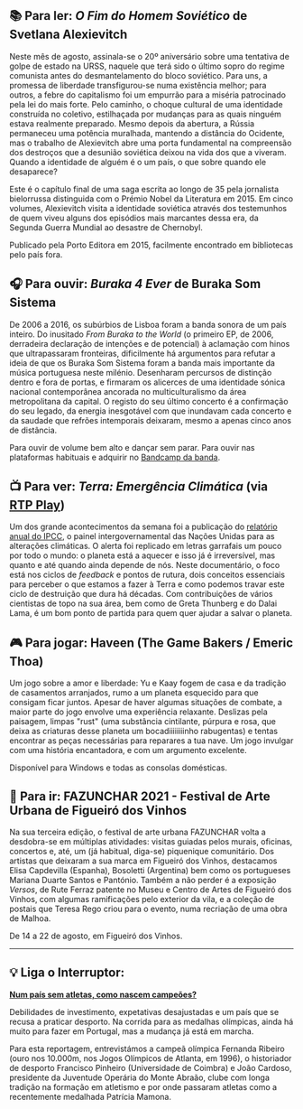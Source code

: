 ## 📚 Para ler: _O Fim do Homem Soviético_ de Svetlana Alexievitch

Neste mês de agosto, assinala-se o 20º aniversário sobre uma tentativa de golpe de estado na URSS, naquele que terá sido o último sopro do regime comunista antes do desmantelamento do bloco soviético. Para uns, a promessa de liberdade transfigurou-se numa existência melhor; para outros, a febre do capitalismo foi um empurrão para a miséria patrocinado pela lei do mais forte. Pelo caminho, o choque cultural de uma identidade construída no coletivo, estilhaçada por mudanças para as quais ninguém estava realmente preparado. Mesmo depois da abertura, a Rússia permaneceu uma potência muralhada, mantendo a distância do Ocidente, mas o trabalho de Alexievitch abre uma porta fundamental na compreensão dos destroços que a desunião soviética deixou na vida dos que a viveram. Quando a identidade de alguém é o um país, o que sobre quando ele desaparece?

Este é o capítulo final de uma saga escrita ao longo de 35 pela jornalista bielorrussa distinguida com o Prémio Nobel da Literatura em 2015. Em cinco volumes, Alexievitch visita a identidade soviética através dos testemunhos de quem viveu alguns dos episódios mais marcantes dessa era, da Segunda Guerra Mundial ao desastre de Chernobyl.

Publicado pela Porto Editora em 2015, facilmente encontrado em bibliotecas pelo país fora.

## 🎧 Para ouvir: _Buraka 4 Ever_ de Buraka Som Sistema

De 2006 a 2016, os subúrbios de Lisboa foram a banda sonora de um país inteiro. Do inusitado _From Buraka to the World_ (o primeiro EP, de 2006, derradeira declaração de intenções e de potencial) à aclamação com hinos que ultrapassaram fronteiras, dificilmente há argumentos para refutar a ideia de que os Buraka Som Sistema foram a banda mais importante da música portuguesa neste milénio. Desenharam percursos de distinção dentro e fora de portas, e firmaram os alicerces de uma identidade sónica nacional contemporânea ancorada no multiculturalismo da área metropolitana da capital. O registo do seu último concerto é a confirmação do seu legado, da energia inesgotável com que inundavam cada concerto e da saudade que refrões intemporais deixaram, mesmo a apenas cinco anos de distância.

Para ouvir de volume bem alto e dançar sem parar. Para ouvir nas plataformas habituais e adquirir no [Bandcamp da banda](https://burakasomsistema.bandcamp.com/album/buraka-4-ever).

## 📺 Para ver: _Terra: Emergência Climática_ (via [RTP Play](https://www.rtp.pt/play/p9141/terra-emergencia-climatica))

Um dos grande acontecimentos da semana foi a publicação do [relatório anual do IPCC](https://www.ipcc.ch/report/ar6/wg1/), o painel intergovernamental das Nações Unidas para as alterações climáticas. O alerta foi replicado em letras garrafais um pouco por todo o mundo: o planeta está a aquecer e isso já é irreversível, mas quanto e até quando ainda depende de nós. Neste documentário, o foco está nos ciclos de _feedback_ e pontos de rutura, dois conceitos essenciais para perceber o que estamos a fazer à Terra e como podemos travar este ciclo de destruição que dura há décadas. Com contribuições de vários cientistas de topo na sua área, bem como de Greta Thunberg e do Dalai Lama, é um bom ponto de partida para quem quer ajudar a salvar o planeta.

## 🎮 Para jogar: Haveen (The Game Bakers / Emeric Thoa)

Um jogo sobre a amor e liberdade: Yu e Kaay fogem de casa e da tradição de casamentos arranjados, rumo a um planeta esquecido para que consigam ficar juntos. Apesar de haver algumas situações de combate, a maior parte do jogo envolve uma experiência relaxante. Deslizas pela paisagem, limpas "rust" (uma substância cintilante, púrpura e rosa, que deixa as criaturas desse planeta um bocadiiiiiiiinho rabugentas) e tentas encontrar as peças necessárias para reparares a tua nave. Um jogo invulgar com uma história encantadora, e com um argumento excelente.

Disponível para Windows e todas as consolas domésticas.

## 🎡 Para ir: FAZUNCHAR 2021 - Festival de Arte Urbana de Figueiró dos Vinhos

Na sua terceira edição, o festival de arte urbana FAZUNCHAR volta a desdobra-se em múltiplas atividades: visitas guiadas pelos murais, oficinas, concertos e, até, um (já habitual, diga-se) piquenique comunitário. Dos artistas que deixaram a sua marca em Figueiró dos Vinhos, destacamos Elisa Capdevilla (Espanha), Bosoletti (Argentina) bem como os portugueses Mariana Duarte Santos e Pantónio. Também a não perder é a exposição _Versos_, de Rute Ferraz patente no Museu e Centro de Artes de Figueiró dos Vinhos, com algumas ramificações pelo exterior da vila, e a coleção de postais que Teresa Rego criou para o evento, numa recriação de uma obra de Malhoa. 

De 14 a 22 de agosto, em Figueiró dos Vinhos.

---

## 💡 Liga o Interruptor:

**[Num país sem atletas, como nascem campeões?](https://interruptor.pt/artigos/num-pais-sem-atletas-como-se-criam-campeoes)**

Debilidades de investimento, expetativas desajustadas e um país que se recusa a praticar desporto. Na corrida para as medalhas olímpicas, ainda há muito para fazer em Portugal, mas a mudança já está em marcha.

Para esta reportagem, entrevistámos a campeã olímpica Fernanda Ribeiro (ouro nos 10.000m, nos Jogos Olímpicos de Atlanta, em 1996), o historiador de desporto Francisco Pinheiro (Universidade de Coimbra) e João Cardoso, presidente da Juventude Operária do Monte Abraão, clube com longa tradição na formação em atletismo e por onde passaram atletas como a recentemente medalhada Patrícia Mamona.
